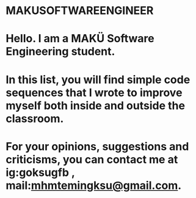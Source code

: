 # MAKUSOFTWAREENGINEER
# Hello. I am a MAKÜ Software Engineering student.
# In this list, you will find simple code sequences that I wrote to improve myself both inside and outside the classroom.
# For your opinions, suggestions and criticisms, you can contact me at ig:goksugfb , mail:mhmtemingksu@gmail.com.
